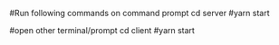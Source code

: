 #Run following commands on command prompt
cd server 
#yarn start

#open other terminal/prompt
cd client 
#yarn start
